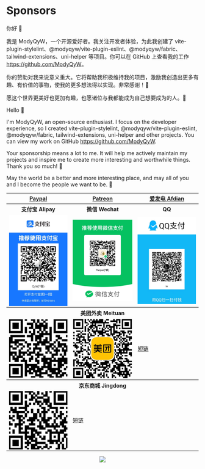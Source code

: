 # Sponsors

你好 👋

我是 ModyQyW，一个开源爱好者。我关注开发者体验，为此我创建了 vite-plugin-stylelint、@modyqyw/vite-plugin-eslint、@modyqyw/fabric、tailwind-extensions、uni-helper 等项目。你可以在 GitHub 上查看我的工作 <https://github.com/ModyQyW>。

你的赞助对我来说意义重大。它将帮助我积极维持我的项目，激励我创造出更多有趣、有价值的事物，使我的更多想法得以实现。非常感谢！🙏

愿这个世界更美好也更加有趣，也愿诸位与我都能成为自己想要成为的人。💖

Hello 👋

I'm ModyQyW, an open-source enthusiast. I focus on the developer experience, so I created vite-plugin-stylelint, @modyqyw/vite-plugin-eslint, @modyqyw/fabric, tailwind-extensions, uni-helper and other projects. You can view my work on GitHub <https://github.com/ModyQyW>.

Your sponsorship means a lot to me. It will help me actively maintain my projects and inspire me to create more interesting and worthwhile things. Thank you so much! 🙏

May the world be a better and more interesting place, and may all of you and I become the people we want to be. 💖

<table>
  <tr>
    <th>
      <a target="_blank" href="https://www.paypal.com/paypalme/wurui7">Paypal</a>
    </th>
    <th>
      <a target="_blank" href="https://www.patreon.com/user?u=84888011">Patreon</a>
    </th>
    <th>
      <a target="_blank" href="https://afdian.net/a/ModyQyW">爱发电 Afdian</a>
    </th>
  </tr>
  <tr>
    <th>支付宝 Alipay</th>
    <th>微信 Wechat</th>
    <th>QQ</th>
  </tr>
  <tr>
    <td>
      <img src="./assets/alipay.jpeg" width="256px" style="display: block; margin-right: auto; margin-left: auto;" />
    </td>
    <td>
      <img src="./assets/wechat.jpeg" width="256px" style="display: block; margin-right: auto; margin-left: auto;" />
    </td>
    <td>
      <img src="./assets/qq.jpeg" width="256px" style="display: block; margin-right: auto; margin-left: auto;" />
    </td>
  </tr>
  <tr>
    <th colspan="3">美团外卖 Meituan</th>
  </tr>
  <tr>
    <td>
      <img src="./assets/meituan-web.png" width="256px" style="display: block; margin-right: auto; margin-left: auto;" />
    </td>
    <td>
      <img src="./assets/meituan-wechat-miniprogram.jpg" width="256px" style="display: block; margin-right: auto; margin-left: auto;" />
    </td>
    <td>
      <a target="_blank" href="https://tb.j5k6.com/16Ka5">短链</a>
    </td>
  </tr>
  <tr>
    <th colspan="3">京东商城 Jingdong</th>
  </tr>
  <tr>
    <td>
      <img src="./assets/jingdong-web.png" width="256px" style="display: block; margin-right: auto; margin-left: auto;" />
    </td>
    <td>
      <a target="_blank" href="https://tb.j5k6.com/16Kqy">短链</a>
    </td>
    <td></td>
  </tr>
</table>

<p align="center">
  <a href="https://cdn.jsdelivr.net/gh/ModyQyW/sponsors/sponsorkit/sponsors.svg">
    <img src="https://cdn.jsdelivr.net/gh/ModyQyW/sponsors/sponsorkit/sponsors.svg"/>
  </a>
</p>

